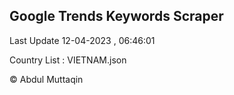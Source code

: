 

## Google Trends Keywords Scraper 
 
Last Update 12-04-2023 , 06:46:01

Country List :
VIETNAM.json



© Abdul Muttaqin 
